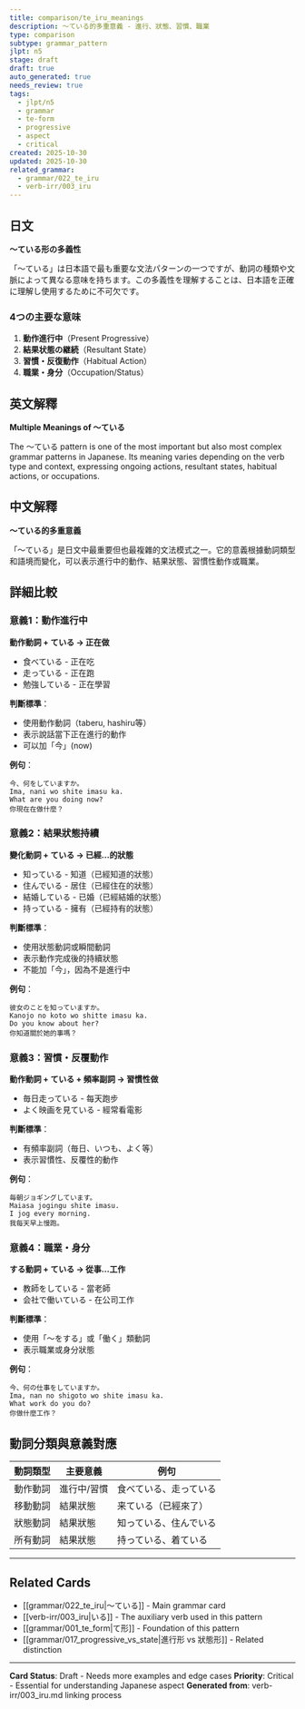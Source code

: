 ```yaml
---
title: comparison/te_iru_meanings
description: 〜ている的多重意義 - 進行、狀態、習慣、職業
type: comparison
subtype: grammar_pattern
jlpt: n5
stage: draft
draft: true
auto_generated: true
needs_review: true
tags:
  - jlpt/n5
  - grammar
  - te-form
  - progressive
  - aspect
  - critical
created: 2025-10-30
updated: 2025-10-30
related_grammar:
  - grammar/022_te_iru
  - verb-irr/003_iru
---
```


## 日文

**〜ている形の多義性**

「〜ている」は日本語で最も重要な文法パターンの一つですが、動詞の種類や文脈によって異なる意味を持ちます。この多義性を理解することは、日本語を正確に理解し使用するために不可欠です。

### 4つの主要な意味

1. **動作進行中**（Present Progressive）
2. **結果状態の継続**（Resultant State）
3. **習慣・反復動作**（Habitual Action）
4. **職業・身分**（Occupation/Status）

## 英文解釋

**Multiple Meanings of 〜ている**

The 〜ている pattern is one of the most important but also most complex grammar patterns in Japanese. Its meaning varies depending on the verb type and context, expressing ongoing actions, resultant states, habitual actions, or occupations.

## 中文解釋

**〜ている的多重意義**

「〜ている」是日文中最重要但也最複雜的文法模式之一。它的意義根據動詞類型和語境而變化，可以表示進行中的動作、結果狀態、習慣性動作或職業。

## 詳細比較

### 意義1：動作進行中

**動作動詞 + ている → 正在做**

- 食べている - 正在吃
- 走っている - 正在跑
- 勉強している - 正在學習

**判斷標準**：
- 使用動作動詞（taberu, hashiru等）
- 表示說話當下正在進行的動作
- 可以加「今」(now)

**例句**：
```
今、何をしていますか。
Ima, nani wo shite imasu ka.
What are you doing now?
你現在在做什麼？
```

### 意義2：結果狀態持續

**變化動詞 + ている → 已經...的狀態**

- 知っている - 知道（已經知道的狀態）
- 住んでいる - 居住（已經住在的狀態）
- 結婚している - 已婚（已經結婚的狀態）
- 持っている - 擁有（已經持有的狀態）

**判斷標準**：
- 使用狀態動詞或瞬間動詞
- 表示動作完成後的持續狀態
- 不能加「今」，因為不是進行中

**例句**：
```
彼女のことを知っていますか。
Kanojo no koto wo shitte imasu ka.
Do you know about her?
你知道關於她的事嗎？
```

### 意義3：習慣・反覆動作

**動作動詞 + ている + 頻率副詞 → 習慣性做**

- 毎日走っている - 每天跑步
- よく映画を見ている - 經常看電影

**判斷標準**：
- 有頻率副詞（毎日、いつも、よく等）
- 表示習慣性、反覆性的動作

**例句**：
```
毎朝ジョギングしています。
Maiasa jogingu shite imasu.
I jog every morning.
我每天早上慢跑。
```

### 意義4：職業・身分

**する動詞 + ている → 從事...工作**

- 教師をしている - 當老師
- 会社で働いている - 在公司工作

**判斷標準**：
- 使用「〜をする」或「働く」類動詞
- 表示職業或身分狀態

**例句**：
```
今、何の仕事をしていますか。
Ima, nan no shigoto wo shite imasu ka.
What work do you do?
你做什麼工作？
```

## 動詞分類與意義對應

| 動詞類型 | 主要意義 | 例句 |
|----------|----------|------|
| 動作動詞 | 進行中/習慣 | 食べている、走っている |
| 移動動詞 | 結果狀態 | 来ている（已經來了） |
| 狀態動詞 | 結果狀態 | 知っている、住んでいる |
| 所有動詞 | 結果狀態 | 持っている、着ている |

---

## Related Cards
- [[grammar/022_te_iru|〜ている]] - Main grammar card
- [[verb-irr/003_iru|いる]] - The auxiliary verb used in this pattern
- [[grammar/001_te_form|て形]] - Foundation of this pattern
- [[grammar/017_progressive_vs_state|進行形 vs 狀態形]] - Related distinction

---

**Card Status**: Draft - Needs more examples and edge cases
**Priority**: Critical - Essential for understanding Japanese aspect
**Generated from**: verb-irr/003_iru.md linking process
